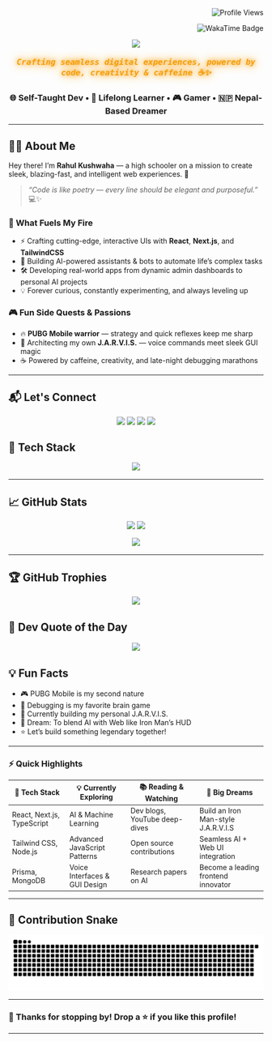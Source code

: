 <!-- Profile View Counter -->
<p align="right">
  <img src="https://komarev.com/ghpvc/?username=stayrahul&label=👁‍🗨+Views&color=blueviolet&style=for-the-badge" alt="Profile Views" />
</p>

<!-- WakaTime Badge -->
<p align="right">
  <img src="https://wakatime.com/badge/user/e74fea55-bc3f-4cc8-9140-844308e3a503.svg" alt="WakaTime Badge" />
</p>

<!-- Header: Typing Animation -->
<p align="center">
  <img src="https://readme-typing-svg.demolab.com?font=Fira+Code&weight=500&size=24&pause=1000&color=F59E0B&center=true&vCenter=true&width=435&lines=Hey!+I'm+Rahul+Kushwaha+%F0%9F%91%8B;Frontend+Ninja+%F0%9F%9A%80;AI+Explorer+%F0%9F%A7%90;Gamer+%F0%9F%8E%AE;Open+Sourcerer+%F0%9F%94%A5" />
</p>

<!-- Glowing Subtitle -->
<p align="center" style="font-family: 'Fira Code', monospace; font-weight: 700; font-size: 16px; color: #F59E0B; text-shadow: 0 0 8px #F59E0B, 0 0 20px #F59E0B;">
  <em>Crafting seamless digital experiences, powered by code, creativity & caffeine ☕✨</em>
</p>


<h3 align="center">🌐 Self-Taught Dev • 🧠 Lifelong Learner • 🎮 Gamer • 🇳🇵 Nepal-Based Dreamer</h3>

---

## 🧑‍💻 About Me

Hey there! I’m **Rahul Kushwaha** — a high schooler on a mission to create sleek, blazing-fast, and intelligent web experiences. 🚀

> *“Code is like poetry — every line should be elegant and purposeful.”* 💻✨

### 🌟 What Fuels My Fire

- ⚡ Crafting cutting-edge, interactive UIs with **React**, **Next.js**, and **TailwindCSS**  
- 🤖 Building AI-powered assistants & bots to automate life’s complex tasks  
- 🛠️ Developing real-world apps from dynamic admin dashboards to personal AI projects  
- 💡 Forever curious, constantly experimenting, and always leveling up

### 🎮 Fun Side Quests & Passions

- 🔥 **PUBG Mobile warrior** — strategy and quick reflexes keep me sharp  
- 🤖 Architecting my own **J.A.R.V.I.S.** — voice commands meet sleek GUI magic  
- ☕ Powered by caffeine, creativity, and late-night debugging marathons  

---


## 📬 Let's Connect

<p align="center">
  <a href="https://www.facebook.com/stayrahul" target="_blank"><img src="https://img.shields.io/badge/Facebook-1877F2?style=for-the-badge&logo=facebook&logoColor=white" /></a>
  <a href="https://instagram.com/stayrahul" target="_blank"><img src="https://img.shields.io/badge/Instagram-E4405F?style=for-the-badge&logo=instagram&logoColor=white" /></a>
  <a href="mailto:rahul7926963@gmail.com"><img src="https://img.shields.io/badge/Gmail-D14836?style=for-the-badge&logo=gmail&logoColor=white" /></a>
  <a href="https://stayrahul.me" target="_blank"><img src="https://img.shields.io/badge/Portfolio-000?style=for-the-badge&logo=vercel&logoColor=white" /></a>
</p>




## 🚀 Tech Stack

<p align="center">
  <img src="https://skillicons.dev/icons?i=nextjs,react,ts,js,tailwind,html,css,figma,nodejs,vercel,git,github,prisma,mongodb" />
</p>

---

## 📈 GitHub Stats

<p align="center">
  <img src="https://github-readme-stats.vercel.app/api?username=stayrahul&show_icons=true&theme=tokyonight&hide_border=true" width="48%" />
  <img src="https://streak-stats.demolab.com/?user=stayrahul&theme=tokyonight&hide_border=true" width="48%" />
</p>
<p align="center">
  <img src="https://github-readme-stats.vercel.app/api/top-langs/?username=stayrahul&layout=compact&theme=tokyonight&hide_border=true" width="48%" />
</p>

---




## 🏆 GitHub Trophies

<p align="center">
  <img src="https://github-profile-trophy.vercel.app/?username=stayrahul&theme=radical&margin-w=10&margin-h=15" />
</p>


## 💬 Dev Quote of the Day

<p align="center">
  <img src="https://quotes-github-readme.vercel.app/api?type=horizontal&theme=tokyonight" />
</p>



## 💡 Fun Facts

- 🎮 PUBG Mobile is my second nature  
- 🧠 Debugging is my favorite brain game  
- 🤖 Currently building my personal J.A.R.V.I.S.  
- 🔭 Dream: To blend AI with Web like Iron Man’s HUD  
- ⭐ Let’s build something legendary together!

---

### ⚡ Quick Highlights

| 🚀 Tech Stack          | 💡 Currently Exploring     | 📚 Reading & Watching          | 🎯 Big Dreams                       |
|-----------------------|----------------------------|-------------------------------|-----------------------------------|
| React, Next.js, TypeScript | AI & Machine Learning      | Dev blogs, YouTube deep-dives  | Build an Iron Man-style J.A.R.V.I.S |
| Tailwind CSS, Node.js  | Advanced JavaScript Patterns | Open source contributions       | Seamless AI + Web UI integration    |
| Prisma, MongoDB        | Voice Interfaces & GUI Design | Research papers on AI          | Become a leading frontend innovator |

---


## 🐍 Contribution Snake

<p align="center">
  <picture>
    <source media="(prefers-color-scheme: dark)" srcset="https://github.com/stayrahul/stayrahul/blob/output/github-contribution-grid-snake-dark.svg" />
    <source media="(prefers-color-scheme: light)" srcset="https://github.com/stayrahul/stayrahul/blob/output/github-contribution-grid-snake.svg" />
    <img src="https://github.com/stayrahul/stayrahul/blob/output/github-contribution-grid-snake.svg" alt="github contribution snake animation" />
  </picture>
</p>

---


### 🙌 Thanks for stopping by! Drop a ⭐ if you like this profile!

---
